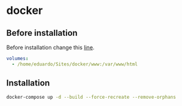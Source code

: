 # docker

## Before installation

Before installation change this [line](https://github.com/emalherbi/docker-php-7/blob/master/docker-compose.yml#L10).

```yml
volumes:
  - /home/eduardo/Sites/docker/www:/var/www/html
```

## Installation

```bash
docker-compose up -d --build --force-recreate --remove-orphans
```
